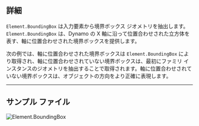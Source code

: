 ## 詳細
`Element.BoundingBox` は入力要素から境界ボックス ジオメトリを抽出します。`Element.BoundingBox` は、Dynamo の X 軸に沿って位置合わせされた立方体を表す、軸に位置合わせされた境界ボックスを提供します。

次の例では、軸に位置合わせされた境界ボックスは `Element.BoundingBox` により取得され、軸に位置合わせされていない境界ボックスは、最初にファミリ インスタンスのジオメトリを抽出することで取得されます。軸に位置合わせされていない境界ボックスは、オブジェクトの方向をより正確に表現します。
___
## サンプル ファイル

![Element.BoundingBox](./Revit.Elements.Element.BoundingBox_img.jpg)
